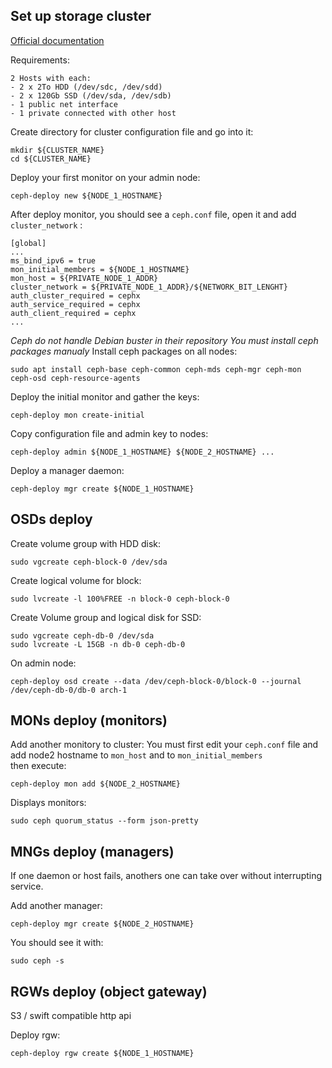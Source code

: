 Set up storage cluster
------
[Official documentation](http://docs.ceph.com/docs/master/start/quick-ceph-deploy)

Requirements:
```
2 Hosts with each:
- 2 x 2To HDD (/dev/sdc, /dev/sdd)
- 2 x 120Gb SSD (/dev/sda, /dev/sdb)
- 1 public net interface
- 1 private connected with other host
```

Create directory for cluster configuration file and go into it:
```
mkdir ${CLUSTER_NAME}
cd ${CLUSTER_NAME}
```

Deploy your first monitor on your admin node:
```
ceph-deploy new ${NODE_1_HOSTNAME}
```

After deploy monitor, you should see a `ceph.conf` file, open it and add `cluster_network` :
```
[global]
...
ms_bind_ipv6 = true
mon_initial_members = ${NODE_1_HOSTNAME}
mon_host = ${PRIVATE_NODE_1_ADDR}
cluster_network = ${PRIVATE_NODE_1_ADDR}/${NETWORK_BIT_LENGHT}
auth_cluster_required = cephx
auth_service_required = cephx
auth_client_required = cephx
...
```

*Ceph do not handle Debian buster in their repository*
*You must install ceph packages manualy*
Install ceph packages on all nodes:
```
sudo apt install ceph-base ceph-common ceph-mds ceph-mgr ceph-mon ceph-osd ceph-resource-agents
```

Deploy the initial monitor and gather the keys:
```
ceph-deploy mon create-initial
```

Copy configuration file and admin key to nodes:
```
ceph-deploy admin ${NODE_1_HOSTNAME} ${NODE_2_HOSTNAME} ...
```

Deploy a manager daemon:
```
ceph-deploy mgr create ${NODE_1_HOSTNAME}
```

OSDs deploy
---
Create volume group with HDD disk:
```
sudo vgcreate ceph-block-0 /dev/sda
```

Create logical volume for block:
```
sudo lvcreate -l 100%FREE -n block-0 ceph-block-0
```

Create Volume group and logical disk for SSD:
```
sudo vgcreate ceph-db-0 /dev/sda
sudo lvcreate -L 15GB -n db-0 ceph-db-0
```

On admin node:
```
ceph-deploy osd create --data /dev/ceph-block-0/block-0 --journal /dev/ceph-db-0/db-0 arch-1
```

MONs deploy (monitors)
---
Add another monitory to cluster:
You must first edit your `ceph.conf` file and add node2 hostname to `mon_host` and to `mon_initial_members`    
then execute:
```
ceph-deploy mon add ${NODE_2_HOSTNAME}
```

Displays monitors:
```
sudo ceph quorum_status --form json-pretty
```

MNGs deploy (managers)
---
If one daemon or host fails, anothers one can take over without interrupting service.   

Add another manager:
```
ceph-deploy mgr create ${NODE_2_HOSTNAME}
```

You should see it with:
```
sudo ceph -s
```

RGWs deploy (object gateway)
---
S3 / swift compatible http api

Deploy rgw:
```
ceph-deploy rgw create ${NODE_1_HOSTNAME}
```
